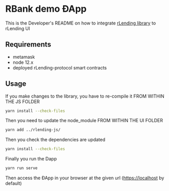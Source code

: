 # RBank demo ÐApp
This is the Developer's README on how to integrate [rLending library][1] to rLending UI

## Requirements
 * metamask
 * node 12.x
 * deployed rLending-protocol smart contracts

## Usage

If you make changes to the library, you have to re-compile it FROM WITHIN THE JS FOLDER
```bash
yarn install --check-files
```

Then you need to update the node_module FROM WITHIN THE UI FOLDER
```bash
yarn add ../rlending-js/
```

Then you check the dependencies are updated
```bash
yarn install --check-files
```

Finally you run the Dapp
```bash
yarn run serve
```


Then access the ÐApp in your browser at the given url (<https://localhost> by default)

[1]: https://github.com/riflending/rlending-js
[2]: https://github.com/rsksmart/DeFiProt

